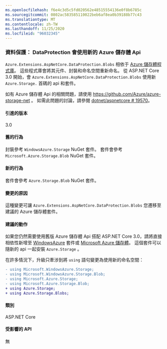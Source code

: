 ```yaml
---
ms.openlocfilehash: f6e4c3d5c5fd020562e48515554136e0f8b6785c
ms.sourcegitcommit: 0802ac583585110022beb6af8ea0b39188b77c43
ms.translationtype: MT
ms.contentlocale: zh-TW
ms.lasthandoff: 11/25/2020
ms.locfileid: "96032345"
---
```

### <a name="data-protection-dataprotectionblobs-uses-new-azure-storage-apis"></a>資料保護： DataProtection 會使用新的 Azure 儲存體 Api

`Azure.Extensions.AspNetCore.DataProtection.Blobs` 相依于 [Azure 儲存體程式庫](https://github.com/Azure/azure-storage-net)。 這些程式庫會將其元件、封裝和命名空間重新命名。 從 ASP.NET Core 3.0 開始，會 `Azure.Extensions.AspNetCore.DataProtection.Blobs` 使用新 `Azure.Storage.` 首碼的 api 和套件。

如有 Azure 儲存體 Api 的相關問題，請使用 <https://github.com/Azure/azure-storage-net> 。 如需此問題的討論，請參閱 [dotnet/aspnetcore # 19570](https://github.com/dotnet/aspnetcore/issues/19570)。

#### <a name="version-introduced"></a>引進的版本

3.0

#### <a name="old-behavior"></a>舊的行為

封裝參考 `WindowsAzure.Storage` NuGet 套件。
套件會參考 `Microsoft.Azure.Storage.Blob` NuGet 套件。

#### <a name="new-behavior"></a>新的行為

套件會參考 `Azure.Storage.Blob` NuGet 套件。

#### <a name="reason-for-change"></a>變更的原因

這種變更可讓 `Azure.Extensions.AspNetCore.DataProtection.Blobs` 您遷移至建議的 Azure 儲存體套件。

#### <a name="recommended-action"></a>建議的動作

如果您仍然需要使用舊版 Azure 儲存體 Api 搭配 ASP.NET Core 3.0，請將直接相依性新增至 [WindowsAzure](https://www.nuget.org/packages/WindowsAzure.Storage/) 套件或 [Microsoft Azure 儲存體](https://www.nuget.org/packages/Microsoft.Azure.Storage.Blob/)。 這個套件可以隨新的 api 一起安裝 `Azure.Storage` 。

在許多情況下，升級只牽涉到將 `using` 語句變更為使用新的命名空間：

```diff
- using Microsoft.WindowsAzure.Storage;
- using Microsoft.WindowsAzure.Storage.Blob;
- using Microsoft.Azure.Storage;
- using Microsoft.Azure.Storage.Blob;
+ using Azure.Storage;
+ using Azure.Storage.Blobs;
```

#### <a name="category"></a>類別

ASP.NET Core

#### <a name="affected-apis"></a>受影響的 API

無

<!-- 

#### Affected APIs

Not detectable via API analysis

-->
